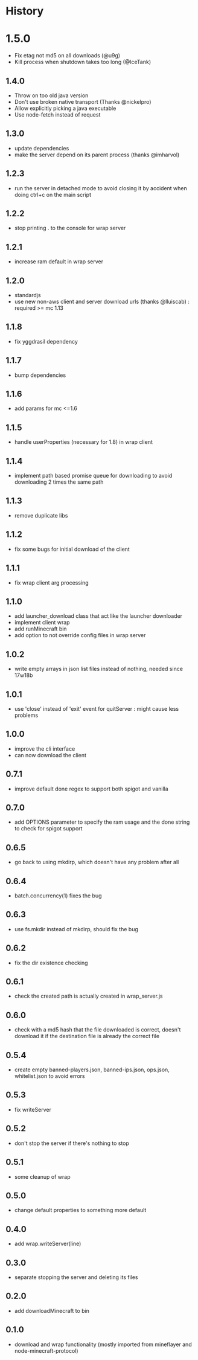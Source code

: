 # History

# 1.5.0

* Fix etag not md5 on all downloads (@u9g)
* Kill process when shutdown takes too long (@IceTank)

## 1.4.0

* Throw on too old java version
* Don't use broken native transport (Thanks @nickelpro)
* Allow explicitly picking a java executable
* Use node-fetch instead of request

## 1.3.0

* update dependencies
* make the server depend on its parent process (thanks @imharvol)

## 1.2.3

* run the server in detached mode to avoid closing it by accident when doing ctrl+c on the main script

## 1.2.2

* stop printing . to the console for wrap server

## 1.2.1

* increase ram default in wrap server

## 1.2.0

* standardjs
* use new non-aws client and server download urls (thanks @lluiscab) : required >= mc 1.13

## 1.1.8

* fix yggdrasil dependency

## 1.1.7

* bump dependencies

## 1.1.6

* add params for mc <=1.6

## 1.1.5

* handle userProperties (necessary for 1.8) in wrap client

## 1.1.4

* implement path based promise queue for downloading to avoid downloading 2 times the same path

## 1.1.3

* remove duplicate libs

## 1.1.2

* fix some bugs for initial download of the client

## 1.1.1

* fix wrap client arg processing

## 1.1.0

* add launcher_download class that act like the launcher downloader
* implement client wrap
* add runMinecraft bin
* add option to not override config files in wrap server

## 1.0.2

* write empty arrays in json list files instead of nothing, needed since 17w18b

## 1.0.1

* use 'close' instead of 'exit' event for quitServer : might cause less problems

## 1.0.0

* improve the cli interface
* can now download the client

## 0.7.1

* improve default done regex to support both spigot and vanilla

## 0.7.0

* add OPTIONS parameter to specify the ram usage and the done string to check for spigot support

## 0.6.5

* go back to using mkdirp, which doesn't have any problem after all

## 0.6.4

* batch.concurrency(1) fixes the bug

## 0.6.3

* use fs.mkdir instead of mkdirp, should fix the bug

## 0.6.2

* fix the dir existence checking

## 0.6.1

* check the created path is actually created in wrap_server.js

## 0.6.0

* check with a md5 hash that the file downloaded is correct, doesn't download it if the destination file is already the correct file

## 0.5.4

* create empty banned-players.json, banned-ips.json, ops.json, whitelist.json to avoid errors

## 0.5.3

* fix writeServer

## 0.5.2

* don't stop the server if there's nothing to stop

## 0.5.1

* some cleanup of wrap

## 0.5.0

* change default properties to something more default

## 0.4.0

* add wrap.writeServer(line)

## 0.3.0

* separate stopping the server and deleting its files

## 0.2.0

* add downloadMinecraft to bin

## 0.1.0

* download and wrap functionality (mostly imported from mineflayer and node-minecraft-protocol)
